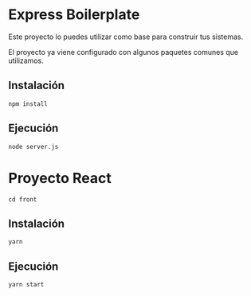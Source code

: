 # Express Boilerplate

Este proyecto lo puedes utilizar como base para construir tus sistemas.

El proyecto ya viene configurado con algunos paquetes comunes que utilizamos.

## Instalación

```shell
npm install
```

## Ejecución
```
node server.js
```

# Proyecto React

```shell
cd front
```

## Instalación

```shell
yarn
```

## Ejecución
```
yarn start
```
